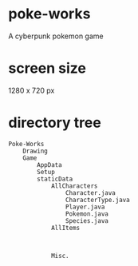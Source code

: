 # poke-works
A cyberpunk pokemon game


# screen size
1280 x 720 px

# directory tree
    Poke-Works
        Drawing
        Game
            AppData
            Setup
            staticData
                AllCharacters
                    Character.java
                    CharacterType.java
                    Player.java
                    Pokemon.java
                    Species.java
                AllItems
                
        
                
                Misc.    
                
                
                
